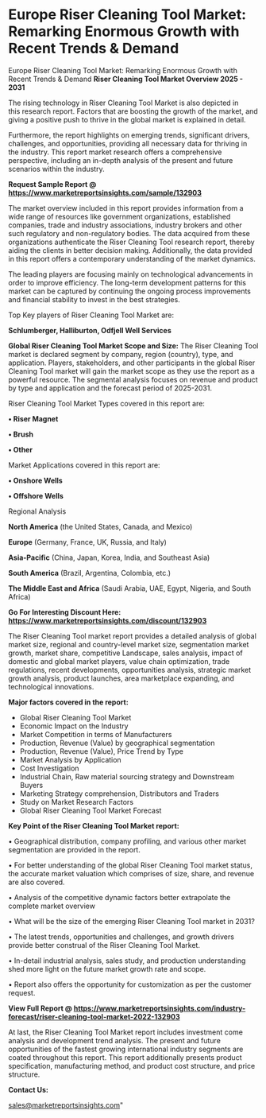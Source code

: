# Europe Riser Cleaning Tool Market: Remarking Enormous Growth with Recent Trends & Demand
Europe Riser Cleaning Tool Market: Remarking Enormous Growth with Recent Trends & Demand
<Strong> Riser Cleaning Tool Market Overview 2025 - 2031</strong>

The rising technology in Riser Cleaning Tool Market is also depicted in this research report. Factors that are boosting the growth of the market, and giving a positive push to thrive in the global market is explained in detail.

Furthermore, the report highlights on emerging trends, significant drivers, challenges, and opportunities, providing all necessary data for thriving in the industry. This report market research offers a comprehensive perspective, including an in-depth analysis of the present and future scenarios within the industry.

<strong>Request Sample Report @ <a href=https://www.marketreportsinsights.com/sample/132903>https://www.marketreportsinsights.com/sample/132903</a></strong>

The market overview included in this report provides information from a wide range of resources like government organizations, established companies, trade and industry associations, industry brokers and other such regulatory and non-regulatory bodies. The data acquired from these organizations authenticate the Riser Cleaning Tool research report, thereby aiding the clients in better decision making. Additionally, the data provided in this report offers a contemporary understanding of the market dynamics.

The leading players are focusing mainly on technological advancements in order to improve efficiency. The long-term development patterns for this market can be captured by continuing the ongoing process improvements and financial stability to invest in the best strategies.

Top Key players of Riser Cleaning Tool Market are:

<strong>Schlumberger, Halliburton, Odfjell Well Services</strong>

<strong><b>Global Riser Cleaning Tool Market Scope and Size:</b></strong>
The Riser Cleaning Tool market is declared segment by company, region (country), type, and application. Players, stakeholders, and other participants in the global Riser Cleaning Tool market will gain the market scope as they use the report as a powerful resource. The segmental analysis focuses on revenue and product by type and application and the forecast period of 2025-2031.

Riser Cleaning Tool Market Types covered in this report are:

<strong>• Riser Magnet

• Brush

• Other</strong>

Market Applications covered in this report are:

<strong>• Onshore Wells

• Offshore Wells</strong> 

Regional Analysis

<strong>North America</strong> (the United States, Canada, and Mexico)

<strong>Europe</strong> (Germany, France, UK, Russia, and Italy)

<strong>Asia-Pacific</strong> (China, Japan, Korea, India, and Southeast Asia)

<strong>South America</strong> (Brazil, Argentina, Colombia, etc.)

<strong>The Middle East and Africa</strong> (Saudi Arabia, UAE, Egypt, Nigeria, and South Africa)

<strong>Go For Interesting Discount Here: <a href=https://www.marketreportsinsights.com/discount/132903>https://www.marketreportsinsights.com/discount/132903</a></strong>

The Riser Cleaning Tool market report provides a detailed analysis of global market size, regional and country-level market size, segmentation market growth, market share, competitive Landscape, sales analysis, impact of domestic and global market players, value chain optimization, trade regulations, recent developments, opportunities analysis, strategic market growth analysis, product launches, area marketplace expanding, and technological innovations.

<strong><b>Major factors covered in the report:</b></strong>
<ul>
  <li>Global Riser Cleaning Tool Market </li>
  <li>Economic Impact on the Industry</li>
  <li>Market Competition in terms of Manufacturers</li>
  <li>Production, Revenue (Value) by geographical segmentation</li>
  <li>Production, Revenue (Value), Price Trend by Type</li>
  <li>Market Analysis by Application</li>
  <li>Cost Investigation</li>
  <li>Industrial Chain, Raw material sourcing strategy and Downstream Buyers</li>
  <li>Marketing Strategy comprehension, Distributors and Traders</li>
  <li>Study on Market Research Factors</li>
  <li>Global Riser Cleaning Tool Market Forecast</li>
</ul>

<strong><b>Key Point of the Riser Cleaning Tool Market report:</b></strong>

• Geographical distribution, company profiling, and various other market segmentation are provided in the report.

• For better understanding of the global Riser Cleaning Tool market status, the accurate market valuation which comprises of size, share, and revenue are also covered.

• Analysis of the competitive dynamic factors better extrapolate the complete market overview

• What will be the size of the emerging Riser Cleaning Tool market in 2031?

• The latest trends, opportunities and challenges, and growth drivers provide better construal of the Riser Cleaning Tool Market.

• In-detail industrial analysis, sales study, and production understanding shed more light on the future market growth rate and scope.

• Report also offers the opportunity for customization as per the customer request.

<strong><b>View Full Report @ <a href=https://www.marketreportsinsights.com/industry-forecast/riser-cleaning-tool-market-2022-132903>https://www.marketreportsinsights.com/industry-forecast/riser-cleaning-tool-market-2022-132903</a></b></strong>


At last, the Riser Cleaning Tool Market report includes investment come analysis and development trend analysis. The present and future opportunities of the fastest growing international industry segments are coated throughout this report. This report additionally presents product specification, manufacturing method, and product cost structure, and price structure.

<strong>Contact Us:</strong>

sales@marketreportsinsights.com"
